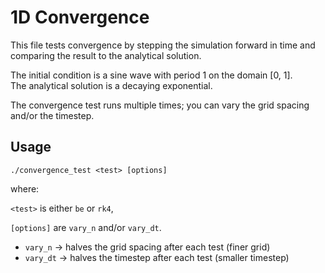 # 1D Convergence

This file tests convergence by stepping the simulation forward in time and comparing the result to the analytical solution.

The initial condition is a sine wave with period 1 on the domain \[0, 1\].  
The analytical solution is a decaying exponential.

The convergence test runs multiple times; you can vary the grid spacing and/or the timestep.

## Usage

```
./convergence_test <test> [options]
```

where:

 `<test>` is either `be` or `rk4`,  

`[options]` are `vary_n` and/or `vary_dt`.

- `vary_n` → halves the grid spacing after each test (finer grid)  
- `vary_dt` → halves the timestep after each test (smaller timestep)
